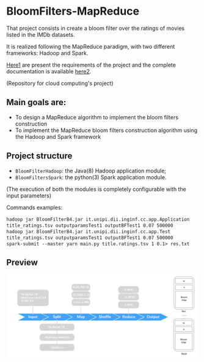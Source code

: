 # BloomFilters-MapReduce
That project consists in create a bloom filter over the ratings of movies listed in the IMDb datasets.

It is realized following the MapReduce paradigm, with two different frameworks: Hadoop and Spark.

[Here1](requirements.pdf) are present the requirements of the project and the complete documentation is available [here2](documentation.pdf).

(Repository for cloud computing's project)

## Main goals are:
- To design a MapReduce algorithm to implement the bloom filters construction
- To implement the MapReduce bloom filters construction algorithm using the Hadoop and Spark framework

## Project structure
 - `BloomFilterHadoop`: the Java(8) Hadoop application module;
 - `BloomFiltersSpark`: the python(3) Spark application module.

(The execution of both the modules is completely configurable with the input parameters)

Commands examples:
```
hadoop jar BloomFilterB4.jar it.unipi.dii.inginf.cc.app.Application title_ratings.tsv outputparamsTest1 outputBFTest1 0.07 500000
hadoop jar BloomFilterB4.jar it.unipi.dii.inginf.cc.app.Test title_ratings.tsv outputparamsTest1 outputBFTest1 0.07 500000
spark-submit --master yarn main.py title.ratings.tsv 1 0.1> res.txt
```
## Preview
<p align="center">
  <img src="preview.png" alt="preview" width="600px"/> 
</p>
